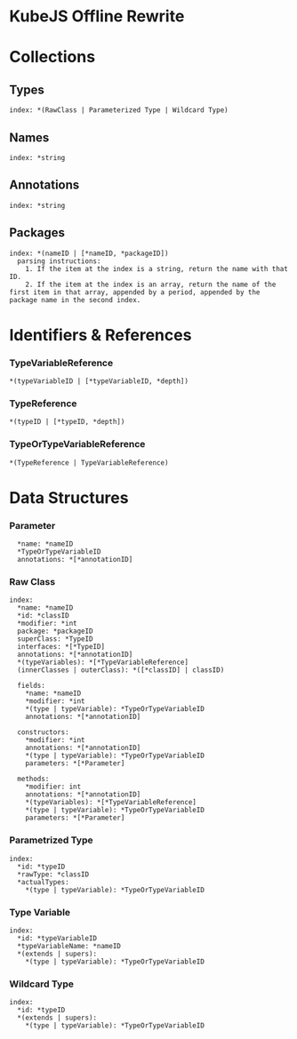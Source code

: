 # KubeJS Offline Rewrite

# Collections

## Types

```
index: *(RawClass | Parameterized Type | Wildcard Type)
```

## Names

```
index: *string
```

## Annotations

```
index: *string
```

## Packages

```
index: *(nameID | [*nameID, *packageID])
  parsing instructions:
    1. If the item at the index is a string, return the name with that ID.
    2. If the item at the index is an array, return the name of the first item in that array, appended by a period, appended by the package name in the second index.
```

# Identifiers & References

### TypeVariableReference

```
*(typeVariableID | [*typeVariableID, *depth])
```

### TypeReference

```
*(typeID | [*typeID, *depth])
```

### TypeOrTypeVariableReference

```
*(TypeReference | TypeVariableReference)
```

# Data Structures

### Parameter

```
  *name: *nameID
  *TypeOrTypeVariableID
  annotations: *[*annotationID]
```

### Raw Class

```
index:
  *name: *nameID
  *id: *classID
  *modifier: *int
  package: *packageID
  superClass: *TypeID
  interfaces: *[*TypeID]
  annotations: *[*annotationID]
  *(typeVariables): *[*TypeVariableReference]
  (innerClasses | outerClass): *([*classID] | classID)

  fields:
    *name: *nameID
    *modifier: *int
    *(type | typeVariable): *TypeOrTypeVariableID
    annotations: *[*annotationID]

  constructors:
    *modifier: *int
    annotations: *[*annotationID]
    *(type | typeVariable): *TypeOrTypeVariableID
    parameters: *[*Parameter]

  methods:
    *modifier: int
    annotations: *[*annotationID]
    *(typeVariables): *[*TypeVariableReference]
    *(type | typeVariable): *TypeOrTypeVariableID
    parameters: *[*Parameter]
```

### Parametrized Type

```
index:
  *id: *typeID
  *rawType: *classID
  *actualTypes:
    *(type | typeVariable): *TypeOrTypeVariableID
```

### Type Variable

```
index:
  *id: *typeVariableID
  *typeVariableName: *nameID
  *(extends | supers):
    *(type | typeVariable): *TypeOrTypeVariableID
```

### Wildcard Type

```
index:
  *id: *typeID
  *(extends | supers):
    *(type | typeVariable): *TypeOrTypeVariableID
```